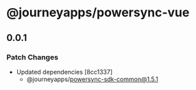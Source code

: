 # @journeyapps/powersync-vue

## 0.0.1

### Patch Changes

- Updated dependencies [8cc1337]
  - @journeyapps/powersync-sdk-common@1.5.1
